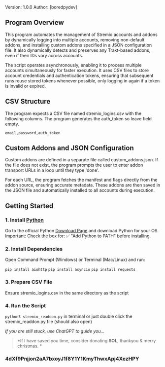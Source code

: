 Version: 1.0.0
Author: [boredpydev]

##  **Program Overview**

This program automates the management of Stremio accounts and addons by dynamically logging into multiple accounts, removing non-default addons, and installing custom addons specified in a JSON configuration file. It also dynamically detects and preserves any Trakt-based addons, even if their IDs vary across accounts.

The script operates asynchronously, enabling it to process multiple accounts simultaneously for faster execution. It uses CSV files to store account credentials and authentication tokens, ensuring that subsequent runs reuse stored tokens whenever possible, only logging in again if a token is invalid or expired.

## **CSV Structure**
The program expects a CSV file named stremio_logins.csv with the following columns. The program generates the auth_token so leave field empty. 

`email,password,auth_token`



## Custom Addons and JSON Configuration
Custom addons are defined in a separate file called custom_addons.json. If the file does not exist, the program prompts the user to enter addon transport URLs in a loop until they type 'done'.

For each URL, the program fetches the manifest and flags directly from the addon source, ensuring accurate metadata. These addons are then saved in the JSON file and automatically installed to all accounts during execution.

## Getting Started
### 1. Install [Python](https://www.python.org/downloads/ "Python")
Go to the official Python [Download Page](https://www.python.org/downloads/ "Download Page") and download Python for your OS.
Important: Check the box for:
✅ "Add Python to PATH" before installing.

### 2. Install Dependencies
Open Command Prompt (Windows) or Terminal (Mac/Linux) and run:

`pip install aiohttp`
`pip install asyncio`
`pip install requests`

### 3. Prepare CSV File
Ensure stremio_logins.csv in the same directory as the script

### 4. Run the Script
`python3 stremio_readdon.py` in terminal 
or just double click the stremio_readdon.py file (should also open)

*If you are still stuck, use ChatGPT to guide you...*

> *If I have saved you time, consider donating **SOL**, thankyou & merry christmas. *

### 4dXf9Pnjjon2aA7bxoyJ1f8Y1Y1KmyThwxApj4XezHPY

